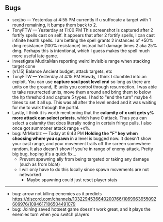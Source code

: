 ## Bugs
- scojbo — Yesterday at 4:55 PM
currently if u suffocate a target with 1 round remaining, it bumps them back to 2.
- TonyFTW — Yesterday at 11:00 PM
This screenshot is captured after 2 fortify spells cast on self. It appears that after 2 fortify spells, I can cast infinite health spells. I am betting the spell grants 2 instances of +50% dmg resistance (100% resistance) instead half damage times 2 aka 25% dmg. Perhaps this is intentional, which I guess makes the spell much more useful late game. 
- Investigate MuditaMan reporting weird invisible range when stacking target cone
- (v1.15) Balance Ancient budget, attack targets, etc
- TonyFTW — Yesterday at 4:15 PM
Howdy, I think I stumbled into an exploit. You can use **capture soul post level end** so long as there are units on the ground, IE units you control through resurrection. I was able to take resurrected units, move them around and bring them to below the hp threshold and capture 5 types. I had to "end the turn" maybe 4 times to set it all up. This was all after the level ended and it was waiting for me to walk through the portal.
- Lastly, I think it is worth mentioning that the **calamity of x unit gets y% more attack can select priests**, which have 0 attack. Thus you can select a calamity that does literally noting in certain fringe pulls. I also once got summoner attack range +x%. 
- bug: MrMarblz — Today at 6:43 PM
**Holding the "F" key when choosing where you spawn** in a level is bugged now.  It doesn't show your cast range, and your movement trails off the screen somewhere random.  It also doesn't show if you're in range of enemy attack.  Pretty big bug, hoping it's a quick fix...
    - Prevent spawning ally from being targeted or taking any damage (such as from bloat)
    - I will only have to do this locally since spawn movements are not networked
        - Maybe spawning could just reset player stats


---
- bug: arrow not killing eenemies as it predicts https://discord.com/channels/1032294536640200766/1069963955092606976/1094617106504491079
- bug: Joining saved hotseat game doesn't work great, and it plays the enemies turn when you switch players